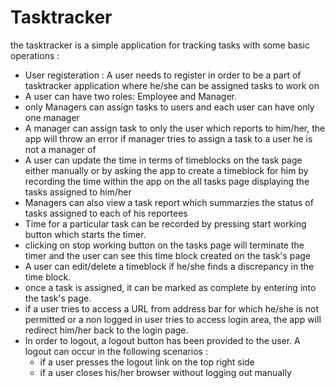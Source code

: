 # Tasktracker

the tasktracker is a simple application for tracking tasks with some basic operations : <br/>
<ul>
<li>User registeration : A user needs to register in order to be a part of tasktracker application where he/she can be assigned tasks to work on </li>
      <li> A user can have two roles: Employee and Manager. </li>
      <li>only Managers can assign tasks to users and each user can have only one manager </li>
      <li> A manager can assign task to only the user which reports to him/her, the app will throw an error if manager tries to assign a task to a user he is not a manager of </li>
      <li> A user can update the time in terms of timeblocks on the task page either manually or by asking the app to create a timeblock for him by recording the time within the app on the all tasks page displaying the tasks assigned to him/her</li>
      <li> Managers can also view a task report which summarzies the status of tasks assigned to each of his reportees </li>
      <li> Time for a particular task can be recorded by pressing start working button which starts the timer. </li>
      <li> clicking on stop working button on the tasks page will terminate the timer and the user can see this time block created on the task's page </li>
      <li> A user can edit/delete a timeblock if he/she finds a discrepancy in the time block. </li>
      <li> once a task is assigned, it can be marked as complete by entering into the task's page. </li>
      <li> if a user tries to access a URL from address bar for which he/she is not permitted or a non logged in user tries to access login area, the app will redirect him/her back to the login page. </li>
<li>In order to logout, a logout button has been provided to the user. A logout can occur in the following scenarios :  <br />
      <ul>
 <li>
  if a user presses the logout link on the top right side</li>
 <li>if a user closes his/her browser without logging out manually</li>
            </ul>
      </li>
</ul>
